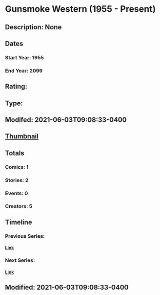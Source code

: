 # Gunsmoke Western (1955 - Present)
## Description: None
## Dates
### Start Year: 1955
### End Year: 2099
## Rating: 
## Type: 
## Modifed: 2021-06-03T09:08:33-0400
## [Thumbnail](http://i.annihil.us/u/prod/marvel/i/mg/b/40/image_not_available.jpg)
## Totals
### Comics: 1
### Stories: 2
### Events: 0
### Creators: 5
## Timeline
### Previous Series: 
#### [Link]()
### Next Series: 
#### [Link]()
## Modified: 2021-06-03T09:08:33-0400